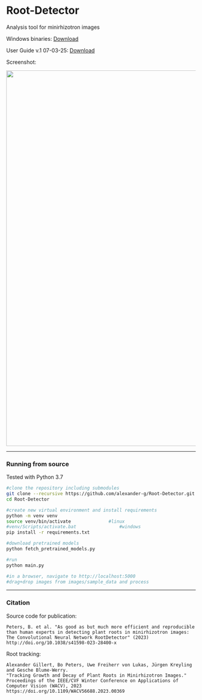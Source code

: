 # Root-Detector
Analysis tool for minirhizotron images

Windows binaries: [Download](https://github.com/alexander-g/Root-Detector/releases/download/v2023-02-03/2023-02-03_16h32m11s_DigIT_RootDetector.zip)

User Guide v.1 07-03-25: [Download](https://github.com/ExPlEcoGreifswald/RootDetector/edit/main/AI%20Analysis%20of%20Minirhizotron%20Imagery%20Using%20RootDetector.pdf)

Screenshot:

<img src="images/screenshot.jpg" width="1000">


***

### Running from source

Tested with Python 3.7

```bash
#clone the repository including submodules
git clone --recursive https://github.com/alexander-g/Root-Detector.git
cd Root-Detector

#create new virtual environment and install requirements
python -m venv venv
source venv/bin/activate              #linux
#venv/Scripts/activate.bat                #windows
pip install -r requirements.txt

#download pretrained models
python fetch_pretrained_models.py

#run
python main.py

#in a browser, navigate to http://localhost:5000
#drag+drop images from images/sample_data and process
```

***

### Citation
Source code for publication:
```
Peters, B. et al. "As good as but much more efficient and reproducible 
than human experts in detecting plant roots in minirhizotron images: 
The Convolutional Neural Network RootDetector" (2023)
http://doi.org/10.1038/s41598-023-28400-x
```


Root tracking:
```
Alexander Gillert, Bo Peters, Uwe Freiherr von Lukas, Jürgen Kreyling and Gesche Blume-Werry. 
"Tracking Growth and Decay of Plant Roots in Minirhizotron Images." 
Proceedings of the IEEE/CVF Winter Conference on Applications of Computer Vision (WACV), 2023
https://doi.org/10.1109/WACV56688.2023.00369
```

